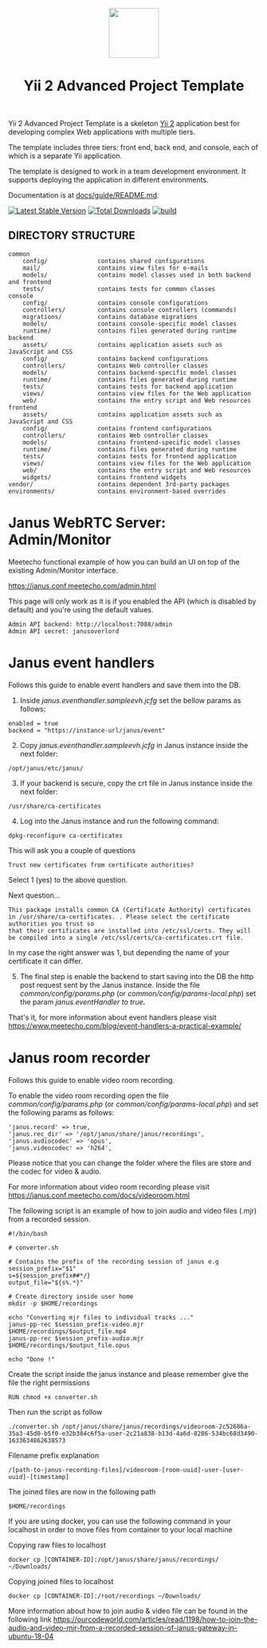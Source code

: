<p align="center">
    <a href="https://github.com/yiisoft" target="_blank">
        <img src="https://avatars0.githubusercontent.com/u/993323" height="100px">
    </a>
    <h1 align="center">Yii 2 Advanced Project Template</h1>
    <br>
</p>

Yii 2 Advanced Project Template is a skeleton [Yii 2](http://www.yiiframework.com/) application best for
developing complex Web applications with multiple tiers.

The template includes three tiers: front end, back end, and console, each of which
is a separate Yii application.

The template is designed to work in a team development environment. It supports
deploying the application in different environments.

Documentation is at [docs/guide/README.md](docs/guide/README.md).

[![Latest Stable Version](https://img.shields.io/packagist/v/yiisoft/yii2-app-advanced.svg)](https://packagist.org/packages/yiisoft/yii2-app-advanced)
[![Total Downloads](https://img.shields.io/packagist/dt/yiisoft/yii2-app-advanced.svg)](https://packagist.org/packages/yiisoft/yii2-app-advanced)
[![build](https://github.com/yiisoft/yii2-app-advanced/workflows/build/badge.svg)](https://github.com/yiisoft/yii2-app-advanced/actions?query=workflow%3Abuild)

DIRECTORY STRUCTURE
-------------------

```
common
    config/              contains shared configurations
    mail/                contains view files for e-mails
    models/              contains model classes used in both backend and frontend
    tests/               contains tests for common classes    
console
    config/              contains console configurations
    controllers/         contains console controllers (commands)
    migrations/          contains database migrations
    models/              contains console-specific model classes
    runtime/             contains files generated during runtime
backend
    assets/              contains application assets such as JavaScript and CSS
    config/              contains backend configurations
    controllers/         contains Web controller classes
    models/              contains backend-specific model classes
    runtime/             contains files generated during runtime
    tests/               contains tests for backend application    
    views/               contains view files for the Web application
    web/                 contains the entry script and Web resources
frontend
    assets/              contains application assets such as JavaScript and CSS
    config/              contains frontend configurations
    controllers/         contains Web controller classes
    models/              contains frontend-specific model classes
    runtime/             contains files generated during runtime
    tests/               contains tests for frontend application
    views/               contains view files for the Web application
    web/                 contains the entry script and Web resources
    widgets/             contains frontend widgets
vendor/                  contains dependent 3rd-party packages
environments/            contains environment-based overrides
```

# Janus WebRTC Server: Admin/Monitor
Meetecho functional example of how you can build an UI on top of the existing Admin/Monitor interface. 

https://janus.conf.meetecho.com/admin.html

This page will only work as it is if you enabled the API (which is disabled by default) and you're using the default values.
```
Admin API backend: http://localhost:7088/admin
Admin API secret: janusoverlord
```

# Janus event handlers
Follows this guide to enable event handlers and save them into the DB.

1. Inside *janus.eventhandler.sampleevh.jcfg* set the bellow params as follows:
```
enabled = true 
backend = "https://instance-url/janus/event"
```

2. Copy *janus.eventhandler.sampleevh.jcfg* in Janus instance inside the next folder:
```
/opt/janus/etc/janus/
```

3. If your backend is secure, copy the crt file in Janus instance inside the next folder:
```
/usr/share/ca-certificates
```

4. Log into the Janus instance and run the following command:
```
dpkg-reconfigure ca-certificates
```

This will ask you a couple of questions
```
Trust new certificates from certificate authorities? 
```
Select 1 (yes) to the above question.

Next question...
```
This package installs common CA (Certificate Authority) certificates in /usr/share/ca-certificates. . Please select the certificate authorities you trust so
that their certificates are installed into /etc/ssl/certs. They will be compiled into a single /etc/ssl/certs/ca-certificates.crt file.
```
In my case the right answer was 1, but depending the name of your certificate it can differ.

5. The final step is enable the backend to start saving into the DB the http post request sent by the Janus instance. Inside the file *common/config/params.php* (or *common/config/params-local.php*) set the param *janus.eventHandler to true*.

That's it, for more information about event handlers please visit https://www.meetecho.com/blog/event-handlers-a-practical-example/

# Janus room recorder
Follows this guide to enable video room recording.

To enable the video room recording open the file *common/config/params.php* (or *common/config/params-local.php*) and set the following params as follows:
```
'janus.record' => true,
'janus.rec_dir' => '/opt/janus/share/janus/recordings',
'janus.audiocodec' => 'opus',
'janus.videocodec' => 'h264',
```

Please notice that you can change the folder where the files are store and the codec for video & audio.

For more information about video room recording please visit https://janus.conf.meetecho.com/docs/videoroom.html

The following script is an example of how to join audio and video files (.mjr) from a recorded session.
```
#!/bin/bash

# converter.sh

# Contains the prefix of the recording session of janus e.g
session_prefix="$1"
s=${session_prefix##*/}
output_file="${s%.*}"

# Create directory inside user home 
mkdir -p $HOME/recordings

echo "Converting mjr files to individual tracks ..."
janus-pp-rec $session_prefix-video.mjr $HOME/recordings/$output_file.mp4
janus-pp-rec $session_prefix-audio.mjr $HOME/recordings/$output_file.opus

echo "Done !"
```

Create the script inside the janus instance and please remember give the file the right permissions
```
RUN chmod +x converter.sh
```

Then run the script as follow
```
./converter.sh /opt/janus/share/janus/recordings/videoroom-2c52686a-35a3-45d0-b5f0-e32b384c6f5a-user-2c21a838-b13d-4a6d-8286-534bc68d3490-1633634862638573
```

Filename prefix explanation
```
/[path-to-janus-recording-files]/videoroom-[room-uuid]-user-[user-uuid]-[timestamp]
```

The joined files are now in the following path
```
$HOME/recordings
```

If you are using docker, you can use the following command in your localhost in order to move files from container to your local machine

Copying raw files to localhost
```
docker cp [CONTAINER-ID]:/opt/janus/share/janus/recordings/ ~/Downloads/
```

Copying joined files to localhost
```
docker cp [CONTAINER-ID]:/root/recordings ~/Downloads/
```

More information about how to join audio & video file can be found in the following link https://ourcodeworld.com/articles/read/1198/how-to-join-the-audio-and-video-mjr-from-a-recorded-session-of-janus-gateway-in-ubuntu-18-04